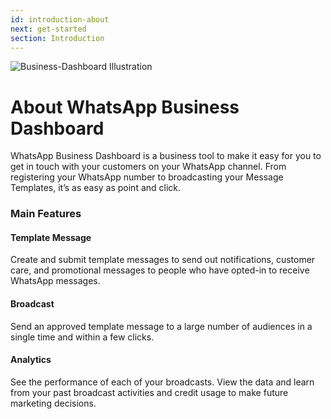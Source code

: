 ```yaml
---
id: introduction-about
next: get-started
section: Introduction
---
```


<img className="borderless" src="/assets/images/products/business-dashboard/image-introduction-1.webp" alt="Business-Dashboard Illustration" />

# About WhatsApp Business Dashboard

WhatsApp Business Dashboard is a business tool to make it easy for you to get in touch with your customers on your WhatsApp channel. From registering your WhatsApp number to broadcasting your Message Templates, it’s as easy as point and click.

### Main Features

#### Template Message

Create and submit template messages to send out notifications, customer care, and promotional messages to people who have opted-in to receive WhatsApp messages.

#### Broadcast

Send an approved template message to a large number of audiences in a single time and within a few clicks.

#### Analytics

See the performance of each of your broadcasts. View the data and learn from your past broadcast activities and credit usage to make future marketing decisions.
